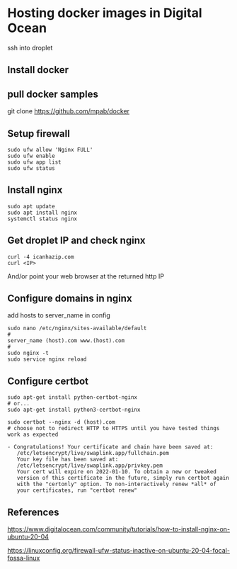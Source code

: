 # Hosting docker images in Digital Ocean

ssh into droplet

## Install docker

## pull docker samples

git clone https://github.com/mpab/docker

## Setup firewall

```console
sudo ufw allow 'Nginx FULL'
sudo ufw enable
sudo ufw app list
sudo ufw status
```

## Install nginx

```console
sudo apt update
sudo apt install nginx
systemctl status nginx
```

## Get droplet IP and check nginx

```console
curl -4 icanhazip.com
curl <IP>
```

And/or point your web browser at the returned http IP

## Configure domains in nginx

add hosts to server_name in config

```console
sudo nano /etc/nginx/sites-available/default
#
server_name (host).com www.(host).com
#
sudo nginx -t
sudo service nginx reload
```

## Configure certbot

```console
sudo apt-get install python-certbot-nginx
# or...
sudo apt-get install python3-certbot-nginx

sudo certbot --nginx -d (host).com
# choose not to redirect HTTP to HTTPS until you have tested things work as expected
```

```log
- Congratulations! Your certificate and chain have been saved at:
   /etc/letsencrypt/live/swaplink.app/fullchain.pem
   Your key file has been saved at:
   /etc/letsencrypt/live/swaplink.app/privkey.pem
   Your cert will expire on 2022-01-10. To obtain a new or tweaked
   version of this certificate in the future, simply run certbot again
   with the "certonly" option. To non-interactively renew *all* of
   your certificates, run "certbot renew"
```

## References

<https://www.digitalocean.com/community/tutorials/how-to-install-nginx-on-ubuntu-20-04>

<https://linuxconfig.org/firewall-ufw-status-inactive-on-ubuntu-20-04-focal-fossa-linux>